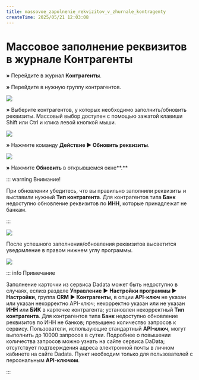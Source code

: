```yaml
---
title: massovoe_zapolnenie_rekvizitov_v_zhurnale_kontragenty
createTime: 2025/05/21 12:03:08
---
```

# Массовое заполнение реквизитов в журнале Контрагенты

**»** Перейдите в журнал **Контрагенты**.

**»** Перейдите в нужную группу контрагентов.

![](354.png)

**»** Выберите контрагентов, у которых необходимо заполнить/обновить реквизиты. Массовый выбор доступен с помощью зажатой клавиши Shift или Ctrl и клика левой кнопкой мыши.

![](355.png)

**»** Нажмите команду **Действие ► Обновить реквизиты**.

![](356.png)

**»** Нажмите **Обновить** в открывшемся окне**.**

::: warning Внимание!

При обновлении убедитесь, что вы правильно заполнили реквизиты и выставили нужный **Тип контрагента**. Для контрагентов типа **Банк** недоступно обновление реквизитов по **ИНН**, которые принадлежат не банкам.

:::

![](357.png)

После успешного заполнения/обновления реквизитов высветится уведомление в правом нижнем углу программы.

![](358.png)

::: info Примечание

Заполнение карточки из сервиса Dadata может быть недоступно в случаях, если:в разделе **Управление** **►** **Настройки программы ►** **Настройки**, группа **CRM** **► Контрагенты**, в опции **API-ключ** не указан или указан некорректно API-ключ;
некорректно указан или не указан **ИНН** или **БИК** в карточке контрагента;
установлен некорректный **Тип контрагента**. Для контрагентов типа **Банк** недоступно обновление реквизитов по ИНН не банков;
превышено количество запросов к сервису. Пользователи, использующие стандартный **API-ключ**, могут выполнить до 10000 запросов в сутки. Подробнее о повышении количества запросов можно узнать на сайте сервиса DaData;
отсутствует подтверждения адреса электронной почты в личном кабинете на сайте Dadata. Пункт необходим только для пользователей с персональным **API-ключом**.

:::

